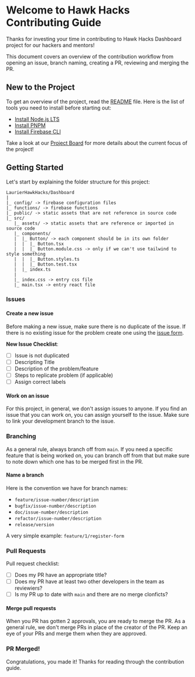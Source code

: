 # Welcome to Hawk Hacks Contributing Guide

Thanks for investing your time in contributing to Hawk Hacks Dashboard project for our hackers and mentors!

This document covers an overview of the contribution workflow from opening an issue, branch naming, creating a PR, reviewing and merging the PR.

## New to the Project

To get an overview of the project, read the [README](/README.md) file. Here is the list of tools you need to install before starting out:

- [Install Node.js LTS](https://nodejs.org/en/download)
- [Install PNPM](https://pnpm.io/installation)
- [Install Firebase CLI](https://firebaseopensource.com/projects/firebase/firebase-tools/#installation)

Take a look at our [Project Board](https://github.com/orgs/LaurierHawkHacks/projects/1/views/1) for more details about the current focus of the project!

## Getting Started

Let's start by explaining the folder structure for this project:

```
LaurierHawkHacks/Dashboard
|
|_ config/ -> firebase configuration files
|_ functions/ -> firebase functions
|_ public/ -> static assets that are not reference in source code
|_ src/
   |_ assets/ -> static assets that are reference or imported in source code
   |_ components/
   |  |_ Button/ -> each component should be in its own folder
   |  |  |_ Button.tsx
   |  |  |_ Button.module.css -> only if we can't use tailwind to style something
   |  |  |_ Button.styles.ts
   |  |  |_ Button.test.tsx
   |  |_ index.ts
   |
   |_ index.css -> entry css file
   |_ main.tsx -> entry react file
```

### Issues

#### Create a new issue

Before making a new issue, make sure there is no duplicate of the issue. If there is no existing issue for the problem
create one using the [issue form](https://github.com/LaurierHawkHacks/Dashboard/issues/new).

**New Issue Checklist**:
- [ ] Issue is not duplicated
- [ ] Descripting Title
- [ ] Description of the problem/feature
- [ ] Steps to replicate problem (if applicable)
- [ ] Assign correct labels

#### Work on an issue

For this project, in general, we don't assign issues to anyone. If you find an issue that you can work on, you can assign yourself to the issue. Make sure to link your development branch to the issue.

### Branching

As a general rule, always branch off from `main`. If you need a specific feature that is being worked on, you can branch off from that but make sure to note down which one has to be merged first in the PR.

#### Name a branch

Here is the convention we have for branch names:

- `feature/issue-number/description`
- `bugfix/issue-number/description`
- `doc/issue-number/description`
- `refactor/issue-number/description`
- `release/version`

A very simple example: `feature/1/register-form`

### Pull Requests

Pull request checklist:

- [ ] Does my PR have an appropriate title?
- [ ] Does my PR have at least two other developers in the team as reviewiers?
- [ ] Is my PR up to date with `main` and there are no merge clonficts?

#### Merge pull requests

When you PR has gotten 2 approvals, you are ready to merge the PR. 
As a general rule, we don't merge PRs in place of the creator of the PR.
Keep an eye of your PRs and merge them when they are approved.

### PR Merged!

Congratulations, you made it! Thanks for reading through the contribution guide.

